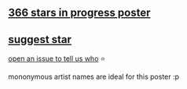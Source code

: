 ## [366 stars in progress poster](https://s9a.github.io/daze/)

## [suggest star](../../issues/new)

[open an issue to tell us who](../../issues/new) :star:

mononymous artist names are ideal for this poster :p



